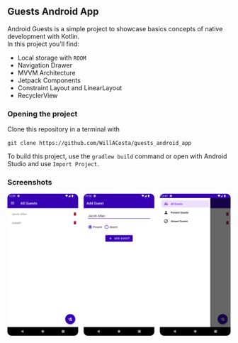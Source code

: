 ## Guests Android App

Android Guests is a simple project to showcase basics concepts of native development with Kotlin.<br>
In this project you'll find: 

- Local storage with `ROOM`
- Navigation Drawer
- MVVM Architecture
- Jetpack Components
- Constraint Layout and LinearLayout
- RecyclerView

###  Opening the project

Clone this repository in a terminal with

```
git clone https://github.com/WillACosta/guests_android_app 
```

To build this project, use the `gradlew build` command or open with Android Studio 
and use `Import Project`.

### Screenshots

<div style="margin: 0 auto">
    <img src="./docs/app_screen.png" />
</div>